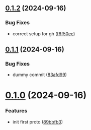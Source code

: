 ## [0.1.2](https://github.com/mrnetforge/go-device-microservice-proto/compare/v0.1.1...v0.1.2) (2024-09-16)


### Bug Fixes

* correct setup for gh ([f6f50ec](https://github.com/mrnetforge/go-device-microservice-proto/commit/f6f50ec2ff0c2ed08fc7cf8fe821dbaf7c8038e0))



## [0.1.1](https://github.com/mrnetforge/go-device-microservice-proto/compare/v0.1.0...v0.1.1) (2024-09-16)


### Bug Fixes

* dummy commit ([83afd99](https://github.com/mrnetforge/go-device-microservice-proto/commit/83afd99917fc26b3cd20967906b6939b1d6a7e87))



# [0.1.0](https://github.com/mrnetforge/go-device-microservice-proto/compare/89bbfb3e35584505fdf86310f7cbb01f8f54eadb...v0.1.0) (2024-09-16)


### Features

* init first proto ([89bbfb3](https://github.com/mrnetforge/go-device-microservice-proto/commit/89bbfb3e35584505fdf86310f7cbb01f8f54eadb))



